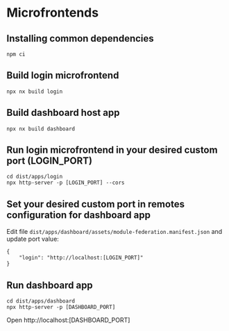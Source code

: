 # Microfrontends

## Installing common dependencies

```
npm ci
```

## Build login microfrontend

```
npx nx build login
```

## Build dashboard host app

```
npx nx build dashboard
```

## Run login microfrontend in your desired custom port (LOGIN_PORT)

```
cd dist/apps/login
npx http-server -p [LOGIN_PORT] --cors
```

## Set your desired custom port in remotes configuration for dashboard app

Edit file `dist/apps/dashboard/assets/module-federation.manifest.json` and update port value:

```
{
    "login": "http://localhost:[LOGIN_PORT]"
}
```

## Run dashboard app

```
cd dist/apps/dashboard
npx http-server -p [DASHBOARD_PORT]
```

Open http://localhost:[DASHBOARD_PORT]
